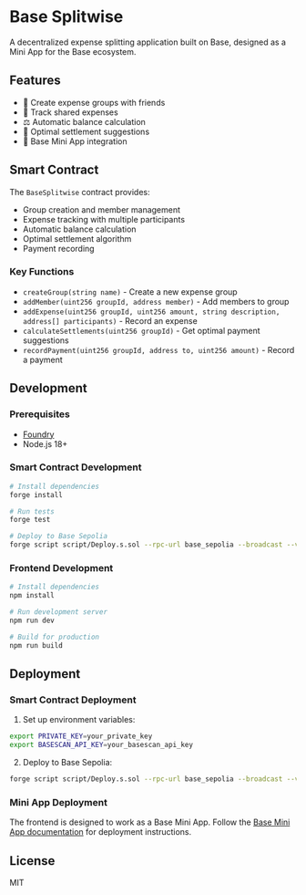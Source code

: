 # Base Splitwise

A decentralized expense splitting application built on Base, designed as a Mini App for the Base ecosystem.

## Features

- 🤝 Create expense groups with friends
- 💸 Track shared expenses
- ⚖️ Automatic balance calculation
- 🔄 Optimal settlement suggestions
- 📱 Base Mini App integration

## Smart Contract

The `BaseSplitwise` contract provides:

- Group creation and member management
- Expense tracking with multiple participants
- Automatic balance calculation
- Optimal settlement algorithm
- Payment recording

### Key Functions

- `createGroup(string name)` - Create a new expense group
- `addMember(uint256 groupId, address member)` - Add members to group
- `addExpense(uint256 groupId, uint256 amount, string description, address[] participants)` - Record an expense
- `calculateSettlements(uint256 groupId)` - Get optimal payment suggestions
- `recordPayment(uint256 groupId, address to, uint256 amount)` - Record a payment

## Development

### Prerequisites

- [Foundry](https://book.getfoundry.sh/getting-started/installation)
- Node.js 18+

### Smart Contract Development

```bash
# Install dependencies
forge install

# Run tests
forge test

# Deploy to Base Sepolia
forge script script/Deploy.s.sol --rpc-url base_sepolia --broadcast --verify
```

### Frontend Development

```bash
# Install dependencies
npm install

# Run development server
npm run dev

# Build for production
npm run build
```

## Deployment

### Smart Contract Deployment

1. Set up environment variables:
```bash
export PRIVATE_KEY=your_private_key
export BASESCAN_API_KEY=your_basescan_api_key
```

2. Deploy to Base Sepolia:
```bash
forge script script/Deploy.s.sol --rpc-url base_sepolia --broadcast --verify
```

### Mini App Deployment

The frontend is designed to work as a Base Mini App. Follow the [Base Mini App documentation](https://docs.base.org/mini-apps) for deployment instructions.

## License

MIT
